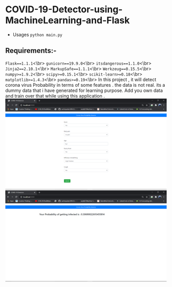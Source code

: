# COVID-19-Detector-using-MachineLearning-and-Flask
+ Usages `python main.py`
## Requirements:-
`Flask==1.1.1`<\br>
`gunicorn==19.9.0`<\br>
`itsdangerous==1.1.0`<\br>
`Jinja2==2.10.1`<\br>
`MarkupSafe==1.1.1`<\br>
`Werkzeug==0.15.5`<\br>
`numpy>=1.9.2`<\br>
`scipy>=0.15.1`<\br>
`scikit-learn>=0.18`<\br>
`matplotlib>=1.4.3`<\br>
`pandas>=0.19`<\br>
In this project , it will detect corona virus Probability in terms of some features . the data is not real. its a dummy data that i have generated for learning purpose. Add you own data and train over that while using this application . 
![..](image.png)
![..](image1.png)
